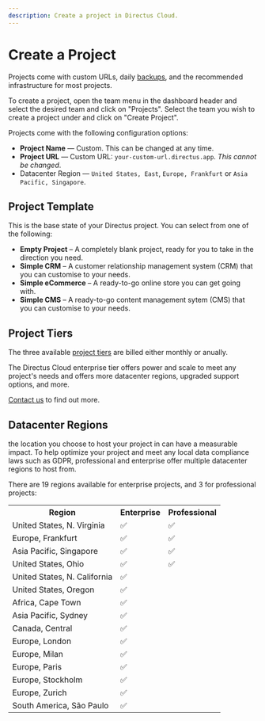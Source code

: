 ```yaml
---
description: Create a project in Directus Cloud.
---
```


# Create a Project

Projects come with custom URLs, daily [backups](/cloud/projects/backups), and the recommended infrastructure for most projects.

To create a project, open the team menu in the dashboard header and select the desired team and click on "Projects". Select the team you wish to create a project under and click on "Create Project". 

Projects come with the following configuration options:

- **Project Name** — Custom. This can be changed at any time.
- **Project URL** — Custom URL: `your-custom-url.directus.app`. _This cannot be changed_.
- Datacenter Region — `United States, East`, `Europe, Frankfurt` or
  `Asia Pacific, Singapore`.

## Project Template

<!--TODO: Image of template selector-->

This is the base state of your Directus project. You can select from one of the following:

- **Empty Project** – A completely blank project, ready for you to take in the direction you need.
- **Simple CRM** – A customer relationship management system (CRM) that you can customise to your needs.
- **Simple eCommerce** – A ready-to-go online store you can get going with.
- **Simple CMS** – A ready-to-go content management sytem (CMS) that you can customise to your needs.

## Project Tiers

The three available [project tiers](/cloud/introduction) are billed either monthly or anually.

The Directus Cloud enterprise tier offers power and scale to meet any project's needs and offers more datacenter regions, upgraded support options, and more.

[Contact us](https://directus.io/contact) to find out more.

## Datacenter Regions 

the location you choose to host your project in can have a measurable impact. To help optimize your project and meet any local data compliance laws such as GDPR, professional and enterprise offer multiple datacenter regions to host from.

There are 19 regions available for enterprise projects, and 3 for professional projects:

<table>
  <tr>
    <th>Region</th>
    <th>Enterprise</th>
    <th>Professional</th>
  </tr>
  <tr>
    <td>United States, N. Virginia</td>
    <td>✅</td>
    <td>✅</td>
  </tr>
  <tr>
    <td>Europe, Frankfurt</td>
    <td>✅</td>
    <td>✅</td>
  </tr>
  <tr>
    <td>Asia Pacific, Singapore</td>
    <td>✅</td>
    <td>✅</td>
  </tr>
  <tr>
    <td>United States, Ohio</td>
    <td>✅</td>
    <td>✅</td>
  </tr>
  <tr>
    <td>United States, N. California</td>
    <td>✅</td>
    <td></td>
  </tr>
  <tr>
    <td>United States, Oregon</td>
    <td>✅</td>
    <td></td>
  </tr>
  <tr>
    <td>Africa, Cape Town</td>
    <td>✅</td>
    <td></td>
  </tr>
  <tr>
    <td>Asia Pacific, Sydney</td>
    <td>✅</td>
    <td></td>
  </tr>
  <tr>
    <td>Canada, Central</td>
    <td>✅</td>
    <td></td>
  </tr>
  <tr>
    <td>Europe, London</td>
    <td>✅</td>
    <td></td>
  </tr>
  <tr>
    <td>Europe, Milan</td>
    <td>✅</td>
    <td></td>
  </tr>
  <tr>
    <td>Europe, Paris</td>
    <td>✅</td>
    <td></td>
  </tr>
  <tr>
    <td>Europe, Stockholm</td>
    <td>✅</td>
    <td></td>
  </tr>
  <tr>
    <td>Europe, Zurich</td>
    <td>✅</td>
    <td></td>
  </tr>
  <tr>
    <td>South America, São Paulo</td>
    <td>✅</td>
    <td></td>
  </tr>
</table>
